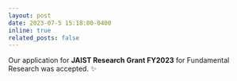 ```yaml
---
layout: post
date: 2023-07-5 15:18:00-0400
inline: true
related_posts: false
---
```


Our application for <b>JAIST Research Grant FY2023</b> for Fundamental Research was accepted. :sparkles:
